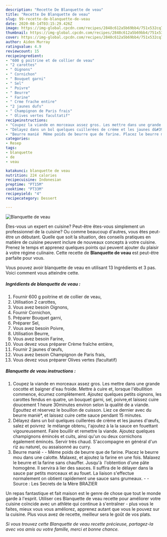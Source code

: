 ```yaml
---
description: "Recette De Blanquette de veau"
title: "Recette De Blanquette de veau"
slug: 99-recette-de-blanquette-de-veau
date: 2020-08-14T03:15:29.426Z
image: https://img-global.cpcdn.com/recipes/2848c612a5b69bb4/751x532cq70/blanquette-de-veau-photo-principale-de-la-recette.jpg
thumbnail: https://img-global.cpcdn.com/recipes/2848c612a5b69bb4/751x532cq70/blanquette-de-veau-photo-principale-de-la-recette.jpg
cover: https://img-global.cpcdn.com/recipes/2848c612a5b69bb4/751x532cq70/blanquette-de-veau-photo-principale-de-la-recette.jpg
author: Aiden Murray
ratingvalue: 4.9
reviewcount: 15
recipeingredient:
- "600 g poitrine et de collier de veau"
- "2 carottes"
- " Oignons"
- " Cornichon"
- " Bouquet garni"
- " Sel"
- " Poivre"
- " Beurre"
- " Farine"
- " Crme frache entire"
- "2 jaunes dufs"
- " Champignon de Paris frais"
- " Olives vertes facultatif"
recipeinstructions:
- "Coupez la viande en morceaux assez gros. Les mettre dans une grande cocotte et baigner d&#39;eau froide. Mettre à cuire et, lorsque l&#39;ébullition commence, écumez complètement. Ajoutez quelques petits oignons, les carottes fendus en quatre, un bouquet garni, sel, poivre,et laissez cuire doucement 1 heure 30minutes environ selon la qualité de a viande. Égouttez et réservez le bouillon de cuisson. Liez ce dernier avec du beurre manié*, et laissez cuire cette sauce pendant 15 minutes."
- "Délayez dans un bol quelques cuillerées de crème et les jaunes d&#39;œufs, salez et poivrez  le mélange obtenu, l&#39;ajoutez à la la sauce en fouettant vigoureusement. Faire bouillir et remettre la viande. Ajoutez quelques champignons émincés et cuits, ainsi qu&#39;un ou deux cornichons également émincés. Servir très chaud. S&#39;accompagne en général d&#39;un riz au naturel, ou assaisonné au curry."
- "Beurre manié  Même poids de beurre que de farine. Placez le beurre mou dans une calotte. Malaxez, et ajoutez la farine en une fois. Malaxez le beurre et la farine sans chauffer. Jusqu&#39;à  l&#39;obtention d&#39;une pâte homogène. Il servira à lier des sauces. Il suffira de le délayer dans la sauce par petits morceaux et au fouet. La liaison s&#39;effectue normalement on obtient rapidement une sauce sans grumeaux.  Source : Les Secrets de la Mère BRAZIER"
categories:
- Resep
tags:
- blanquette
- de
- veau

katakunci: blanquette de veau 
nutrition: 224 calories
recipecuisine: Indonesian
preptime: "PT15M"
cooktime: "PT33M"
recipeyield: "4"
recipecategory: Dessert

---
```



![Blanquette de veau](https://img-global.cpcdn.com/recipes/2848c612a5b69bb4/751x532cq70/blanquette-de-veau-photo-principale-de-la-recette.jpg)

Êtes-vous un expert en cuisine? Peut-être êtes-vous simplement un professionnel de la cuisine? Ou comme beaucoup d'autres, vous êtes peut-être un débutant. Quelle que soit la situation, des conseils pratiques en matière de cuisine peuvent inclure de nouveaux concepts à votre cuisine. Prenez le temps et apprenez quelques points qui peuvent ajouter du plaisir à votre régime culinaire. Cette recette de <strong> Blanquette de veau </strong> est peut-être parfaite pour vous.

<!--inarticleads1-->

Vous pouvez avoir blanquette de veau en utilisant 13 Ingrédients et 3 pas. Voici comment vous atteindre cette.

##### Ingrédients de blanquette de veau :

1. Fournir 600 g poitrine et de collier de veau,
1. Utilisation 2 carottes,
1. Vous avez besoin  Oignons,
1. Fournir  Cornichon,
1. Préparer  Bouquet garni,
1. Préparer  Sel,
1. Vous avez besoin  Poivre,
1. Utilisation  Beurre,
1. Vous avez besoin  Farine,
1. Vous devez vous préparer  Crème fraîche entière,
1. Fournir 2 jaunes d&#39;œufs,
1. Vous avez besoin  Champignon de Paris frais,
1. Vous devez vous préparer  Olives vertes (facultatif)




<!--inarticleads2-->

##### Blanquette de veau instructions :

1. Coupez la viande en morceaux assez gros. Les mettre dans une grande cocotte et baigner d&#39;eau froide. Mettre à cuire et, lorsque l&#39;ébullition commence, écumez complètement. Ajoutez quelques petits oignons, les carottes fendus en quatre, un bouquet garni, sel, poivre,et laissez cuire doucement 1 heure 30minutes environ selon la qualité de a viande. Égouttez et réservez le bouillon de cuisson. Liez ce dernier avec du beurre manié*, et laissez cuire cette sauce pendant 15 minutes.
1. Délayez dans un bol quelques cuillerées de crème et les jaunes d&#39;œufs, salez et poivrez  le mélange obtenu, l&#39;ajoutez à la la sauce en fouettant vigoureusement. Faire bouillir et remettre la viande. Ajoutez quelques champignons émincés et cuits, ainsi qu&#39;un ou deux cornichons également émincés. Servir très chaud. S&#39;accompagne en général d&#39;un riz au naturel, ou assaisonné au curry.
1. Beurre manié -  - Même poids de beurre que de farine. Placez le beurre mou dans une calotte. Malaxez, et ajoutez la farine en une fois. Malaxez le beurre et la farine sans chauffer. Jusqu&#39;à  l&#39;obtention d&#39;une pâte homogène. Il servira à lier des sauces. Il suffira de le délayer dans la sauce par petits morceaux et au fouet. La liaison s&#39;effectue normalement on obtient rapidement une sauce sans grumeaux. -  - Source : Les Secrets de la Mère BRAZIER




<!--inarticleads1-->

<p>
Un repas fantastique et fait maison est le genre de chose que tout le monde garde à l'esprit. Utiliser ces Blanquette de veau recette pour améliorer votre cuisine coïncide avec un athlète qui continue à s'entraîner - plus vous le faites, mieux vous vous améliorez, apprenez autant que vous le pouvez sur la cuisine. Plus vous avez de recette, meilleur sera le goût de vos plats.
</p>

<p>
<i>Si vous trouvez cette Blanquette de veau recette précieuse, partagez-la avec vos amis ou votre famille, merci et bonne chance.</i>
</p>
